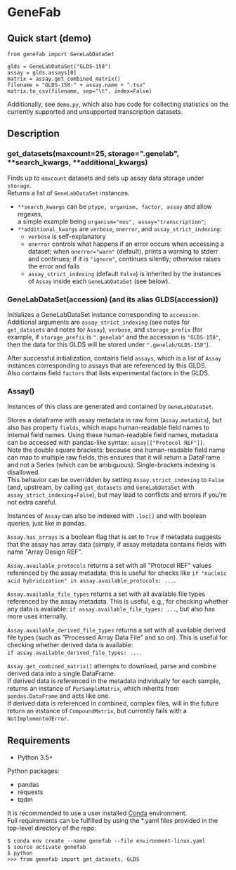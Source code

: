 # GeneFab

## Quick start (demo)

```
from genefab import GeneLabDataSet

glds = GeneLabDataSet("GLDS-158")
assay = glds.assays[0]
matrix = assay.get_combined_matrix()
filename = "GLDS-158-" + assay.name + ".tsv"
matrix.to_csv(filename, sep="\t", index=False)
```

Additionally, see `demo.py`, which also has code for collecting statistics on
the currently supported and unsupported transcription datasets.

## Description

### get_datasets(maxcount=25, storage=".genelab", **search_kwargs, **additional_kwargs)

Finds up to `maxcount` datasets and sets up assay data storage under
`storage`.  
Returns a list of `GeneLabDataSet` instances.

* `**search_kwargs` can be `ptype, organism, factor, assay` and allow regexes,  
a simple example being `organism="mus", assay="transcription"`;
* `**additional_kwargs` are `verbose`, `onerror`, and `assay_strict_indexing`:
  * `verbose` is self-explanatory
  * `onerror` controls what happens if an error occurs when accessing a dataset;
when `onerror="warn"` (default), prints a warning to stderr and continues; if
it is `"ignore"`, continues silently; otherwise raises the error and fails
  * `assay_strict_indexing` (default `False`) is inherited by the instances of
`Assay` inside each `GeneLabDataSet` (see below).

### GeneLabDataSet(accession) (and its alias GLDS(accession))

Initializes a GeneLabDataSet instance corresponding to `accession`.  
Additional arguments are `assay_strict_indexing` (see notes for `get_datasets`
and notes for `Assay`), `verbose`, and `storage_prefix` (for example, if
`storage_prefix` is `".genelab"` and the accession is `"GLDS-158"`, then the
data for this GLDS will be stored under `".genelab/GLDS-158"`).

After successful initialization, contains field `assays`, which is a list
of `Assay` instances corresponding to assays that are referenced by this GLDS.  
Also contains field `factors` that lists experimental factors in the GLDS.

### Assay()

Instances of this class are generated and contained by `GeneLabDataSet`.

Stores a dataframe with assay metadata in raw form (`Assay.metadata`), but also
has property `fields`, which maps human-readable field names to internal field
names. Using these human-readable field names, metadata can be accessed with
pandas-like syntax: `assay[["Protocol REF"]]`.  
Note the double square brackets: because one human-readable field name can map
to multiple raw fields, this ensures that it will return a DataFrame and not a
Series (which can be ambiguous). Single-brackets indexing is disallowed.  
This behavior can be overridden by setting `Assay.strict_indexing` to `False`
(and, upstream, by calling `get_datasets` and `GeneLabDataSet` with
`assay_strict_indexing=False`), but may lead to conflicts and errors if you're
not extra careful.

Instances of `Assay` can also be indexed with `.loc[]` and with boolean queries,
just like in pandas.

`Assay.has_arrays` is a boolean flag that is set to `True` if metadata suggests
that the assay has array data (simply, if assay metadata contains fields with
name "Array Design REF".

`Assay.available_protocols` returns a set with all "Protocol REF" values
referenced by the assay metadata; this is useful for checks like
`if "nucleic acid hybridization" in assay.available_protocols: ...`.

`Assay.available_file_types` returns a set with all available file types
referenced by the assay metadata. This is useful, e.g., for checking whether any
data is available: `if assay.available_file_types: ...`, but also has more uses
internally.

`Assay.available_derived_file_types` returns a set with all available derived
file types (such as "Processed Array Data File" and so on). This is useful for
checking whether derived data is available:  
`if assay.available_derived_file_types: ...`.

`Assay.get_combined_matrix()` attempts to download, parse and combine derived
data into a single DataFrame.  
If derived data is referenced in the metadata individually for each sample,
returns an instance of `PerSampleMatrix`, which inherits from `pandas.DataFrame`
and acts like one.  
If derived data is referenced in combined, complex files, will in the future
return an instance of `CompoundMatrix`, but currently fails with a
`NotImplementedError`.

## Requirements

* Python 3.5+

Python packages:
* pandas
* requests
* tqdm

It is recommended to use a user installed
[Conda](https://www.anaconda.com/download/) environment.  
Full requirements can be fulfilled by using the \*.yaml files provided in the
top-level directory of the repo:

```
$ conda env create --name genefab --file environment-linux.yaml
$ source activate genefab
$ python
>>> from genefab import get_datasets, GLDS
```
